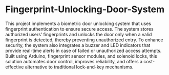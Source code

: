 # Fingerprint-Unlocking-Door-System
This project implements a biometric door unlocking system that uses fingerprint authentication to ensure secure access. 
The system stores authorized users’ fingerprints and unlocks the door only when a valid fingerprint is detected, thereby preventing unauthorized entry. 
To enhance security, the system also integrates a buzzer and LED indicators that provide real-time alerts in case of failed or unauthorized access attempts. 
Built using Arduino, fingerprint sensor modules, and solenoid locks, this solution automates door control, improves reliability, and offers a cost-effective alternative to traditional lock-and-key mechanisms.
